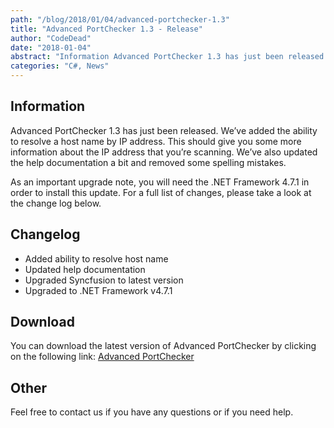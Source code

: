 ```yaml
---
path: "/blog/2018/01/04/advanced-portchecker-1.3"
title: "Advanced PortChecker 1.3 - Release"
author: "CodeDead"
date: "2018-01-04"
abstract: "Information Advanced PortChecker 1.3 has just been released. We’ve added the ability to resolve a host name by IP address. This should give you some more information about the IP address that you’re scanning. We’ve also updated the help documentation..."
categories: "C#, News"
---
```

## Information

Advanced PortChecker 1.3 has just been released. We’ve added the ability to resolve a host name by IP address. This should give you some more information about the IP address that you’re scanning. We’ve also updated the help documentation a bit and removed some spelling mistakes.

As an important upgrade note, you will need the .NET Framework 4.7.1 in order to install this update. For a full list of changes, please take a look at the change log below.

## Changelog

* Added ability to resolve host name
* Updated help documentation
* Upgraded Syncfusion to latest version
* Upgraded to .NET Framework v4.7.1

## Download

You can download the latest version of Advanced PortChecker by clicking on the following link:
<a href="/software/advanced-portchecker">Advanced PortChecker</a>

## Other

Feel free to contact us if you have any questions or if you need help.
